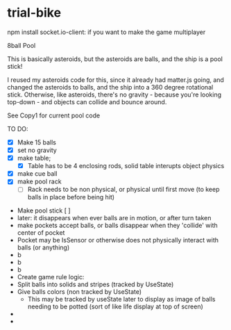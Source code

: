 # trial-bike

npm install socket.io-client: if you want to make the game multiplayer



8ball Pool

This is basically asteroids, but the asteroids are balls, and the ship is a pool stick!

I reused my asteroids code for this, since it already had matter.js going, and changed the asteroids to balls, and the ship into a 360 degree rotational stick. Otherwise, like asteroids, there's no gravity - because you're looking top-down - and objects can collide and bounce around.



See Copy1 for current pool code


TO DO:
- [x] Make 15 balls
- [x] set no gravity
- [x] make table;
  - [x] Table has to be 4 enclosing rods, solid table interupts object physics
- [x] make cue ball
- [x] make pool rack 
  - [ ] Rack needs to be non physical, or physical until first move (to keep balls in place before being hit)
- Make pool stick [ ]
- later: it disappears when ever balls are in motion, or after turn taken
- make pockets accept balls, or balls disappear when they 'collide' with center of pocket
- Pocket may be IsSensor or otherwise does not physically interact with balls (or anything)
- b
- b
- b
- Create game rule logic:
- Split balls into solids and stripes (tracked by UseState)
- Give balls colors (non tracked by UseState)
  - This may be tracked by useState later to display as image of balls needing to be potted (sort of like life display at top of screen)
- 
-  